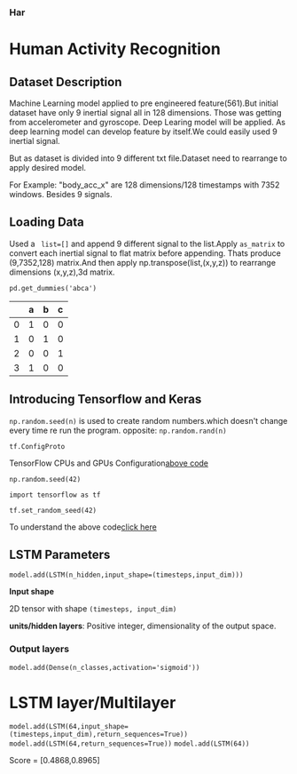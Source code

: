 ### Har
# Human Activity Recognition
## Dataset Description
Machine Learning model applied to pre engineered feature(561).But initial dataset have only 9 inertial signal all in 128 dimensions. Those was getting from accelerometer and gyroscope. Deep Learing model will be applied. As deep learning model can develop feature by itself.We could easily used 9 inertial signal.

But as dataset is divided into 9 different txt file.Dataset need to rearrange to apply desired model.

For Example: "body_acc_x" are 128 dimensions/128 timestamps with 7352 windows. Besides 9 signals.
## Loading Data

Used a ``` list=[]``` and append 9 different signal to the list.Apply ``` as_matrix ``` to convert each inertial signal to flat matrix before appending. Thats produce (9,7352,128) matrix.And then apply np.transpose(list,(x,y,z)) to rearrange dimensions (x,y,z),3d matrix.

```pd.get_dummies('abca')```

|  | a| b| c|
|--|--|--|--|  
| 0| 1| 0| 0|
| 1| 0| 1| 0|
| 2| 0| 0| 1|
| 3| 1| 0| 0|

## Introducing Tensorflow and Keras

```np.random.seed(n)``` is used to create random numbers.which doesn't change every time re run the program. opposite: ```np.random.rand(n)```

```tf.ConfigProto``` 

TensorFlow CPUs and GPUs Configuration[above code](https://medium.com/@liyin2015/tensorflow-cpus-and-gpus-configuration-9c223436d4ef)

```np.random.seed(42)```

```import tensorflow as tf```

```tf.set_random_seed(42)```

To understand the above code[click here ](https://github.com/tensorflow/tensorflow/issues/29101)

## LSTM Parameters

```model.add(LSTM(n_hidden,input_shape=(timesteps,input_dim)))```

**Input shape**

2D tensor with shape ```(timesteps, input_dim)```


**units/hidden layers**: Positive integer, dimensionality of the output space.

### Output layers

```model.add(Dense(n_classes,activation='sigmoid'))```

# LSTM layer/Multilayer

```model.add(LSTM(64,input_shape=(timesteps,input_dim),return_sequences=True))```
```model.add(LSTM(64,return_sequences=True))```
```model.add(LSTM(64))```

Score = [0.4868,0.8965]

